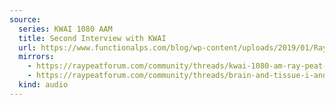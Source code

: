 ```yaml
---
source:
  series: KWAI 1080 AAM
  title: Second Interview with KWAI
  url: https://www.functionalps.com/blog/wp-content/uploads/2019/01/Ray-Peat-5.12.12-edited-version.mp3
  mirrors:
    - https://raypeatforum.com/community/threads/kwai-1080-am-ray-peat-2012-interview-2.282
    - https://raypeatforum.com/community/threads/brain-and-tissue-i-and-ii-kwai-1080-source-nutritional-show-2012.5526/
  kind: audio
---
```

